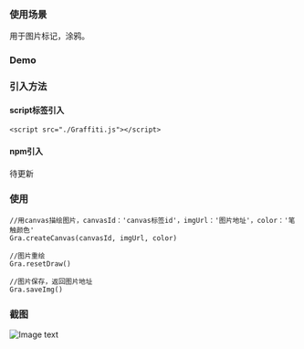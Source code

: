 ### 使用场景
用于图片标记，涂鸦。
### Demo
### 引入方法
#### script标签引入
```
<script src="./Graffiti.js"></script>
```
#### npm引入
待更新
### 使用
```
//用canvas描绘图片，canvasId：'canvas标签id'，imgUrl：'图片地址'，color：'笔触颜色'
Gra.createCanvas(canvasId, imgUrl, color)

//图片重绘
Gra.resetDraw()

//图片保存，返回图片地址
Gra.saveImg()
```
### 截图
![Image text]('https://raw.githubusercontent.com/twosugar/imgStore/master/text/%E6%B6%82%E9%B8%A6.png)

